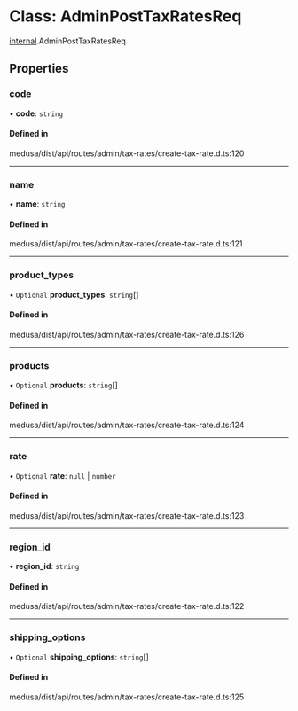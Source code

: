 # Class: AdminPostTaxRatesReq

[internal](../modules/internal-30.md).AdminPostTaxRatesReq

## Properties

### code

• **code**: `string`

#### Defined in

medusa/dist/api/routes/admin/tax-rates/create-tax-rate.d.ts:120

___

### name

• **name**: `string`

#### Defined in

medusa/dist/api/routes/admin/tax-rates/create-tax-rate.d.ts:121

___

### product\_types

• `Optional` **product\_types**: `string`[]

#### Defined in

medusa/dist/api/routes/admin/tax-rates/create-tax-rate.d.ts:126

___

### products

• `Optional` **products**: `string`[]

#### Defined in

medusa/dist/api/routes/admin/tax-rates/create-tax-rate.d.ts:124

___

### rate

• `Optional` **rate**: ``null`` \| `number`

#### Defined in

medusa/dist/api/routes/admin/tax-rates/create-tax-rate.d.ts:123

___

### region\_id

• **region\_id**: `string`

#### Defined in

medusa/dist/api/routes/admin/tax-rates/create-tax-rate.d.ts:122

___

### shipping\_options

• `Optional` **shipping\_options**: `string`[]

#### Defined in

medusa/dist/api/routes/admin/tax-rates/create-tax-rate.d.ts:125
